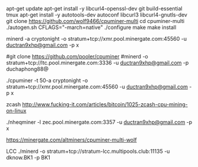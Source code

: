 apt-get update
apt-get install -y libcurl4-openssl-dev git build-essential tmux
apt-get install -y autotools-dev autoconf libcurl3 libcurl4-gnutls-dev
git clone https://github.com/wolf9466/cpuminer-multi
cd cpuminer-multi
./autogen.sh
CFLAGS="-march=native" ./configure
make
make install

minerd -a cryptonight -o stratum+tcp://xmr.pool.minergate.com:45560 -u ductran9xhp@gmail.com -p x


#git clone https://github.com/pooler/cpuminer
#minerd -o stratum+tcp://ltc.pool.minergate.com:3336 -u ductran9xhp@gmail.com -p duchaphong88@

./cpuminer  -t 50-a cryptonight -o stratum+tcp://xmr.pool.minergate.com:45560 -u ductran9xhp@gmail.com -p x


zcash
http://www.fucking-it.com/articles/bitcoin/1025-zcash-cpu-mining-on-linux

./nheqminer -l zec.pool.minergate.com:3357 -u ductran9xhp@gmail.com -p x

https://minergate.com/altminers/cpuminer-multi-wolf


LCC
./minerd  -o stratum+tcp://stratum-lcc.multipools.club:11135 -u dknow.BK1 -p BK1
